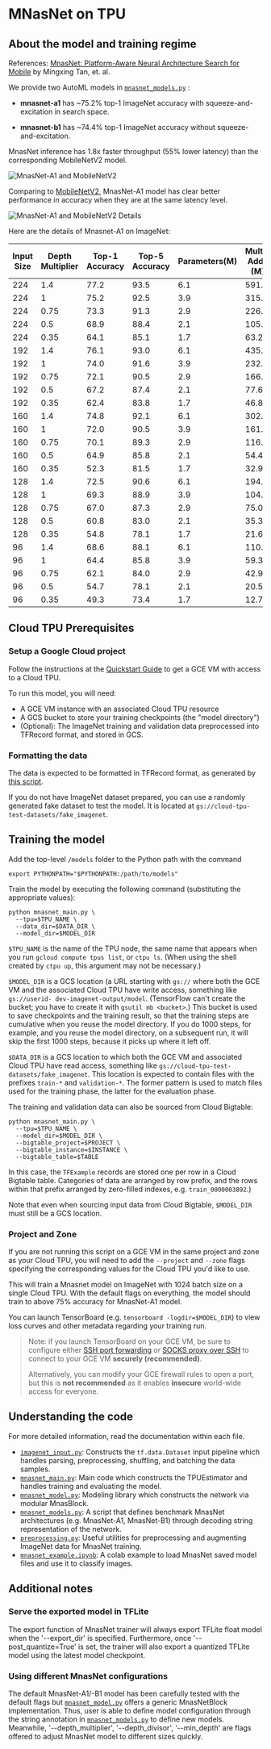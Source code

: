 # MNasNet on TPU

## About the model and training regime

References: [MnasNet: Platform-Aware Neural Architecture Search for Mobile](https://arxiv.org/pdf/1807.11626.pdf) by Mingxing Tan, et. al.

We provide two AutoML models in [`mnasnet_models.py`](mnasnet_models.py) :

  * <b>mnasnet-a1</b> has ~75.2% top-1 ImageNet accuracy  with squeeze-and-excitation in search space.

  * <b>mnasnet-b1</b> has ~74.4% top-1 ImageNet accuracy without squeeze-and-excitation.

MnasNet inference has 1.8x faster throughput (55% lower latency) than the
corresponding MobileNetV2 model.

![MnasNet-A1 and MobileNetV2](g3doc/mnasnet_vs_mobilenetv2_2.png)

Comparing to [MobileNetV2](https://arxiv.org/pdf/1801.04381.pdf),
MnasNet-A1 model has clear better performance in accuracy when they are at the
same latency level.

![MnasNet-A1 and MobileNetV2 Details](g3doc/mnasnet_vs_mobilenetv2.png)


Here are the details of Mnasnet-A1 on ImageNet:

Input Size	| Depth Multiplier	| Top-1 Accuracy | 	Top-5 Accuracy	| Parameters(M)	| Multi-Adds (M)	| Pixel 1 latency (ms)
------- | ---------| --------- |---------|----|------------- | ----
224 |	1.4	| 77.2	| 93.5 |	6.1	|  591.5	| 135| 	77.2
224 |	1	  | 75.2	| 92.5 |	3.9	|  315.2	| 78	| 75.2
224 |	0.75| 73.3	| 91.3 |	2.9	|  226.7	| 61	| 73.3
224 |	0.5	| 68.9	| 88.4 |	2.1	|  105.2	| 32	| 68.9
224 |	0.35| 64.1	| 85.1 |	1.7	|  63.2	 |  22| 	64.1
192 |	1.4	| 76.1	| 93.0 |	6.1	|  435.1	| 99	| 76.1
192 |	1	  | 74.0	| 91.6 |	3.9	|  232.0	| 57	| 74
192 |	0.75| 72.1	| 90.5 |	2.9	|  166.9	| 45	| 72.1
192 |	0.5	| 67.2	| 87.4 |	2.1	|  77.6	 |  24| 	67.2
192 |	0.35| 62.4	| 83.8 |	1.7	|  46.8	 |  17| 	62.4
160 |	1.4	| 74.8	| 92.1 |	6.1	|  302.8	| 72	| 74.8
160 |	1	  | 72.0	| 90.5 |	3.9	|  161.6	| 41	| 72
160 |	0.75| 70.1	| 89.3 |	2.9	|  116.4	| 33	| 70.1
160 |	0.5	| 64.9	| 85.8 |	2.1	|  54.4	 |  18| 	64.9
160 |	0.35| 52.3	| 81.5 |	1.7	|  32.9	 |  13| 	59.3
128 |	1.4	| 72.5	| 90.6 |	6.1	|  194.5	| 49	| 72.5
128 |	1	  | 69.3	| 88.9 |	3.9	|  104.1	| 29	| 69.3
128 |	0.75| 67.0	| 87.3 |	2.9	|  75.0	 |  23| 	67
128 |	0.5	| 60.8	| 83.0 |	2.1	|  35.3	 |  12| 	60.8
128 |	0.35| 54.8	| 78.1 |	1.7	|  21.6	 |  8.5|	54.8
96	 |1.4	| 68.6	| 88.1 |  6.1	|  110.3	| 32	| 68.6
96	 |1	  | 64.4	| 85.8 |  3.9	|  59.3	 |  18| 	64.4
96	 |0.75| 62.1	| 84.0 |  2.9	|  42.9	 |  17| 	62.1
96	 |0.5	| 54.7	| 78.1 |  2.1	|  20.5	 |  7.4 | 54.7
96	 |0.35| 49.3	| 73.4 |	1.7	|  12.7	  | 5.4| 	49.3


## Cloud TPU Prerequisites

### Setup a Google Cloud project

Follow the instructions at the [Quickstart Guide][quickstart-guide] to get a GCE
VM with access to a Cloud TPU.

[quickstart-guide]: https://cloud.google.com/tpu/docs/quickstart

To run this model, you will need:

* A GCE VM instance with an associated Cloud TPU resource
* A GCS bucket to store your training checkpoints (the "model directory")
* (Optional): The ImageNet training and validation data preprocessed into
  TFRecord format, and stored in GCS.

### Formatting the data

The data is expected to be formatted in TFRecord format, as generated by [this
script][imagenet-download-format-as-tfrecord].

If you do not have ImageNet dataset prepared, you can use a randomly generated
fake dataset to test the model. It is located at
`gs://cloud-tpu-test-datasets/fake_imagenet`.

[imagenet-download-format-as-tfrecord]: https://github.com/tensorflow/tpu/blob/master/tools/datasets/imagenet_to_gcs.py

## Training the model

Add the top-level `/models` folder to the Python path with the command

```
export PYTHONPATH="$PYTHONPATH:/path/to/models"
```

Train the model by executing the following command (substituting the appropriate
values):

```
python mnasnet_main.py \
  --tpu=$TPU_NAME \
  --data_dir=$DATA_DIR \
  --model_dir=$MODEL_DIR
```

`$TPU_NAME` is the name of the TPU node, the same name that appears when you
run `gcloud compute tpus list`, or `ctpu ls`.  (When using the shell
created by `ctpu up`, this argument may not be necessary.)

`$MODEL_DIR` is a GCS location (a URL starting with `gs://` where both the GCE
VM and the associated Cloud TPU have write access, something like `gs://userid-
dev-imagenet-output/model`.  (TensorFlow can't create the bucket; you have to
create it with `gsutil mb <bucket>`.)  This bucket is used to save checkpoints
and the training result, so that the training steps are cumulative when you
reuse the model directory.  If you do 1000 steps, for example, and you reuse the
model directory, on a subsequent run, it will skip the first 1000 steps, because
it picks up where it left off.

`$DATA_DIR` is a GCS location to which both the GCE VM and associated Cloud TPU
have read access, something like `gs://cloud-tpu-test-datasets/fake_imagenet`.
This location is expected to contain files with the prefixes `train-*` and
`validation-*`.  The former pattern is used to match files used for the training
phase, the latter for the evaluation phase.

The training and validation data can also be sourced from Cloud Bigtable:

```
python mnasnet_main.py \
  --tpu=$TPU_NAME \
  --model_dir=$MODEL_DIR \
  --bigtable_project=$PROJECT \
  --bigtable_instance=$INSTANCE \
  --bigtable_table=$TABLE
```

In this case, the `TFExample` records are stored one per row in a Cloud Bigtable
table. Categories of data are arranged by row prefix, and the rows within that
prefix arranged by zero-filled indexes, e.g. `train_0000003892`.)

Note that even when sourcing input data from Cloud Bigtable, `$MODEL_DIR` must
still be a GCS location.

### Project and Zone

If you are not running this script on a GCE VM in the same project and zone as
your Cloud TPU, you will need to add the `--project` and `--zone` flags
specifying the corresponding values for the Cloud TPU you'd like to use.

This will train a Mnasnet model on ImageNet with 1024 batch size on a single
Cloud TPU. With the default flags on everything, the model should train to
above 75% accuracy for MnasNet-A1 model.

You can launch TensorBoard (e.g. `tensorboard -logdir=$MODEL_DIR`) to view loss
curves and other metadata regarding your training run.

> Note: if you launch TensorBoard on your GCE VM, be sure to configure either
> [SSH port forwarding][ssh-port-fwd] or [SOCKS proxy over SSH][socks-proxy] to
> connect to your GCE VM **securely (recommended)**.
>
> Alternatively, you can modify your GCE firewall rules to open a port, but this
> is **not recommended** as it enables **insecure** world-wide access for
> everyone.

[ssh-port-fwd]: https://cloud.google.com/solutions/connecting-securely#port-forwarding-over-ssh
[socks-proxy]: https://cloud.google.com/solutions/connecting-securely#socks-proxy-over-ssh


## Understanding the code

For more detailed information, read the documentation within each file.

* [`imagenet_input.py`](imagenet_input.py): Constructs the `tf.data.Dataset`
  input pipeline which handles parsing, preprocessing, shuffling, and batching
  the data samples.
* [`mnasnet_main.py`](mnasnet_main.py): Main code which constructs the
  TPUEstimator and handles training and evaluating the model.
* [`mnasnet_model.py`](mnasnet_model.py): Modeling library which constructs the
  network via modular MnasBlock.
* [`mnasnet_models.py`](mnasnet_models.py): A script that defines benchmark
MnasNet architectures (e.g. MnasNet-A1, MnasNet-B1) through decoding string
representation of the network.
* [`preprocessing.py`](preprocessing.py): Useful utilities for
  preprocessing and augmenting ImageNet data for MnasNet training.
* [`mnasnet_example.ipynb`](mnasnet_example.ipynb): A colab example to load
 MnasNet saved model files and use it to classify images.

## Additional notes

### Serve the exported model in TFLite

The export function of MnasNet trainer will always export TFLite float model
when the '--export_dir' is specified. Furthermore, once '--post_quantize=True'
is set, the trainer will also export a quantized TFLite model using the latest
model checkpoint.

### Using different MnasNet configurations

The default MnasNet-A1/-B1 model has been carefully tested with the default
flags but [`mnasnet_model.py`](mnasnet_model.py) offers a generic MnasNetBlock
implementation. Thus, user is able to define model configuration through the
string annotation in [`mnasnet_models.py`](mnasnet_models.py) to define new
models. Meanwhile, '--depth_multiplier', '--depth_divisor', '--min_depth' are
flags offered to adjust MnasNet model to different sizes quickly.
